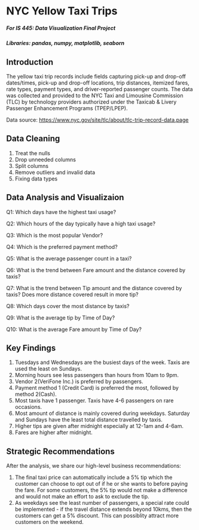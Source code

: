 # NYC Yellow Taxi Trips 
##### For IS 445: Data Visualization Final Project

##### Libraries: pandas, numpy, matplotlib, seaborn

 
 ## Introduction
The yellow taxi trip records include fields capturing pick-up and drop-off dates/times, pick-up and drop-off locations, trip distances, itemized fares, rate types, payment types, and driver-reported passenger counts. The data was collected and provided to the NYC Taxi and Limousine Commission (TLC) by technology providers authorized under the Taxicab & Livery Passenger Enhancement Programs (TPEP/LPEP).

Data source: https://www.nyc.gov/site/tlc/about/tlc-trip-record-data.page
 

## Data Cleaning
1. Treat the nulls
2. Drop unneeded columns
3. Split columns
4. Remove outliers and invalid data
5. Fixing data types




## Data Analysis and Visualizaion
Q1: Which days have the highest taxi usage?

Q2: Which hours of the day typically have a high taxi usage?

Q3: Which is the most popular Vendor?

Q4: Which is the preferred payment method?

Q5: What is the average passenger count in a taxi?

Q6: What is the trend between Fare amount and the distance covered by taxis?

Q7: What is the trend between Tip amount and the distance covered by taxis? Does more distance covered result in more tip?

Q8: Which days cover the most distance by taxis?

Q9: What is the average tip by Time of Day?

Q10: What is the average Fare amount by Time of Day?




## Key Findings
1. Tuesdays and Wednesdays are the busiest days of the week. Taxis are used the least on Sundays.
2. Morning hours see less passengers than hours from 10am to 9pm.
3. Vendor 2(VeriFone Inc.) is preferred by passengers.
4. Payment method 1 (Credit Card) is preferred the most, followed by method 2(Cash).
5. Most taxis have 1 passenger. Taxis have 4-6 passengers on rare occasions.
6. Most amount of distance is mainly covered during weekdays. Saturday and Sundays have the least total distance travelled by taxis.
7. Higher tips are given after midnight especially at 12-1am and 4-6am.
8. Fares are higher after midnight.


## Strategic Recommendations
After the analysis, we share our high-level business recommendations:

1. The final taxi price can automatically include a 5% tip which the customer can choose to opt out of if he or she wants to before paying the fare. For some customers, the 5% tip would not make a difference and would not make an effort to ask to exclude the tip.
2. As weekdays see the least number of passengers, a special rate could be implemented - if the travel distance extends beyond 10kms, then the customers can get a 5% discount. This can possiblity attract more customers on the weekend.

